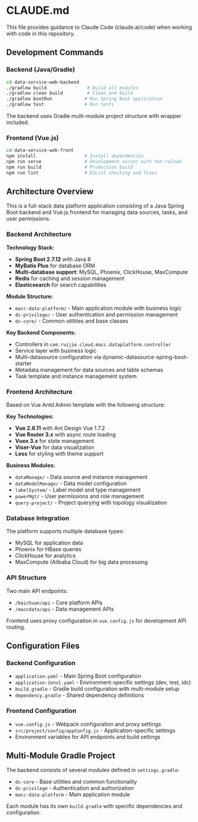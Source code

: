 # CLAUDE.md

This file provides guidance to Claude Code (claude.ai/code) when working with code in this repository.

## Development Commands

### Backend (Java/Gradle)

```bash
cd data-service-web-backend
./gradlew build               # Build all modules
./gradlew clean build         # Clean and build
./gradlew bootRun            # Run Spring Boot application
./gradlew test               # Run tests
```

The backend uses Gradle multi-module project structure with wrapper included.

### Frontend (Vue.js)

```bash
cd data-service-web-front
npm install                  # Install dependencies
npm run serve                # Development server with hot-reload
npm run build                # Production build
npm run lint                 # ESLint checking and fixes
```

## Architecture Overview

This is a full-stack data platform application consisting of a Java Spring Boot backend and Vue.js frontend for managing data sources, tasks, and user permissions.

### Backend Architecture

**Technology Stack:**
- **Spring Boot 2.7.12** with Java 8
- **MyBatis Plus** for database ORM
- **Multi-database support**: MySQL, Phoenix, ClickHouse, MaxCompute
- **Redis** for caching and session management
- **Elasticsearch** for search capabilities

**Module Structure:**
- `macc-data-platform/` - Main application module with business logic
- `dc-privilege/` - User authentication and permission management
- `dc-core/` - Common utilities and base classes

**Key Backend Components:**
- Controllers in `com.ruijie.cloud.macc.dataplatform.controller`
- Service layer with business logic
- Multi-datasource configuration via dynamic-datasource-spring-boot-starter
- Metadata management for data sources and table schemas
- Task template and instance management system

### Frontend Architecture

Based on Vue Antd Admin template with the following structure:

**Key Technologies:**
- **Vue 2.6.11** with Ant Design Vue 1.7.2
- **Vue Router 3.x** with async route loading
- **Vuex 3.x** for state management
- **Viser-Vue** for data visualization
- **Less** for styling with theme support

**Business Modules:**
- `dataManage/` - Data source and instance management
- `dataModelManage/` - Data model configuration
- `labelSystem/` - Label model and type management
- `powerMgt/` - User permissions and role management
- `query-project/` - Project querying with topology visualization

### Database Integration

The platform supports multiple database types:
- MySQL for application data
- Phoenix for HBase queries
- ClickHouse for analytics
- MaxCompute (Alibaba Cloud) for big data processing

### API Structure

Two main API endpoints:
- `/baichuan/api` - Core platform APIs
- `/maccdata/api` - Data management APIs

Frontend uses proxy configuration in `vue.config.js` for development API routing.

## Configuration Files

### Backend Configuration
- `application.yaml` - Main Spring Boot configuration
- `application-{env}.yaml` - Environment-specific settings (dev, test, idc)
- `build.gradle` - Gradle build configuration with multi-module setup
- `dependency.gradle` - Shared dependency definitions

### Frontend Configuration  
- `vue.config.js` - Webpack configuration and proxy settings
- `src/project/config/appConfig.js` - Application-specific settings
- Environment variables for API endpoints and build settings

## Multi-Module Gradle Project

The backend consists of several modules defined in `settings.gradle`:
- `dc-core` - Base utilities and common functionality
- `dc-privilege` - Authentication and authorization
- `macc-data-platform` - Main application module

Each module has its own `build.gradle` with specific dependencies and configuration.